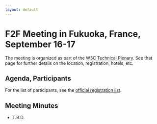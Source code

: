 ```yaml
---
layout: default
---
```


# F2F Meeting in Fukuoka, France, September 16-17

The meeting is organized as part of the [W3C Technical Plenary](https://www.w3.org/2019/09/TPAC/). See that page for further details on the location, registration, hotels, etc.


## Agenda, Participants

For the list of participants, see the [official registration list](https://www.w3.org/register/tpac2019/registrants#meeting-65). 


## Meeting Minutes

* T.B.D.
